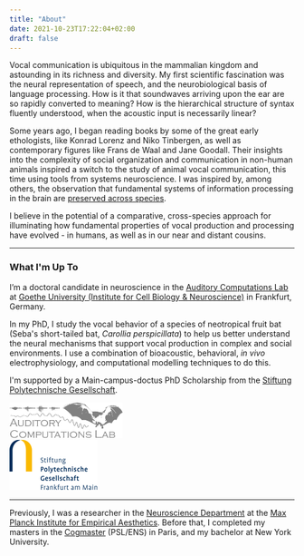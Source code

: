 ```yaml
---
title: "About"
date: 2021-10-23T17:22:04+02:00
draft: false
---
```


Vocal communication is ubiquitous in the mammalian kingdom and astounding in its richness and diversity. My first scientific fascination was the neural representation of speech, and the neurobiological basis of language processing. How is it that soundwaves arriving upon the ear are so rapidly converted to meaning? How is the hierarchical structure of syntax fluently understood, when the acoustic input is necessarily linear?

Some years ago, I began reading books by some of the great early ethologists, like Konrad Lorenz and Niko Tinbergen, as well as contemporary figures like Frans de Waal and Jane Goodall. Their insights into the complexity of social organization and communication in non-human animals inspired a switch to the study of animal vocal communication, this time using tools from systems neuroscience. I was inspired by, among others, the observation that fundamental systems of information processing in the brain are [preserved across species](https://www.sciencedirect.com/science/article/pii/S0896627313009045). 

I believe in the potential of a comparative, cross-species approach for illuminating how fundamental properties of vocal production and processing have evolved - in humans, as well as in our near and distant cousins.

---

### What I'm Up To

I’m a doctoral candidate in neuroscience in the [Auditory Computations Lab](https://www.julio-hechavarria.com/) at [Goethe University (Institute for Cell Biology & Neuroscience)](https://www.goethe-university-frankfurt.de/45912568/Institute_of_Cell_Biology___Neuroscience) in Frankfurt, Germany.

In my PhD, I study the vocal behavior of a species of neotropical fruit bat (Seba's short-tailed bat, *Carollia perspicillata*) to help us better understand the neural mechanisms that support vocal production in complex and social environments. I use a combination of bioacoustic, behavioral, *in vivo* electrophysiology, and computational modelling techniques to do this. 

I'm supported by a Main-campus-doctus PhD Scholarship from the [Stiftung Polytechnische Gesellschaft](https://www.sptg.de/). 

<div class="link"><img src="/aclab.png" alt="AC Logo" width="200px"/></div>
<div class="link"><img src="/sptg.png" alt="SPTG Icon" width="155px"/></div>

-----

Previously, I was a researcher in the [Neuroscience Department](https://www.aesthetics.mpg.de/en/research/department-of-neuroscience.html) at the [Max Planck Institute for Empirical Aesthetics](https://www.aesthetics.mpg.de/en.html). Before that, I completed my masters in the [Cogmaster](https://cogmaster.ens.psl.eu/en) (PSL/ENS) in Paris, and my bachelor at New York University. 

